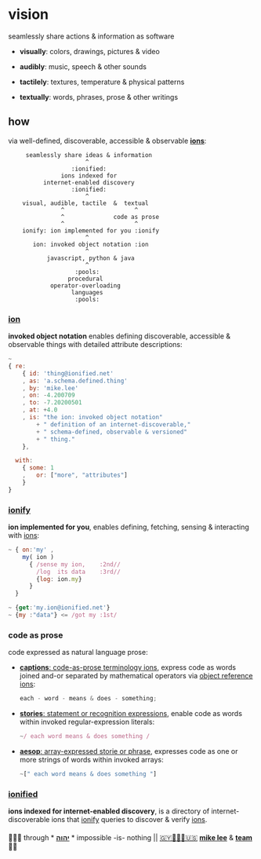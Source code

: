 
# vision

seamlessly share actions & information as software

+ **visually**: colors, drawings, pictures & video

+ **audibly**: music, speech & other sounds

+ **tactilely**: textures, temperature & physical patterns

+ **textually**: words, phrases, prose & other writings

## how

via well-defined, discoverable, accessible & observable
[**ions**](#ion):

```
     seamlessly share ideas & information
                      ^
                  :ionified:
               ions indexed for
          internet-enabled discovery
                  :ionified:
                      ^
    visual, audible, tactile  &  textual
               ^                    ^
               ^              code as prose
               ^                    ^
    ionify: ion implemented for you :ionify
                      ^
       ion: invoked object notation :ion
                      ^
           javascript, python & java
                      ^
                   :pools:
                 procedural
            operator-overloading
                  languages
                   :pools:
```

### [ion](ions/ion.md#ion)

**invoked object notation** enables defining discoverable, accessible & observable
things with detailed attribute descriptions:

```javascript
~
{ re:
    { id: 'thing@ionified.net'
    , as: 'a.schema.defined.thing'
    , by: 'mike.lee'
    , on: -4.200709
    , to: -7.20200501
    , at: +4.0
    , is: "the ion: invoked object notation"
        + " definition of an internet-discoverable,"
        + " schema-defined, observable & versioned"
        + " thing."
    },

  with:
    { some: 1
    ,   or: ["more", "attributes"]
    }
}
```

### [ionify](https://about.ionify.net/)

**ion implemented for you**, enables defining, fetching, sensing & interacting with
[ions](#ion):

```javascript
~ { on:'my' ,
    my( ion )
      { /sense my ion,    :2nd//
        /log  its data    :3rd//
        {log: ion.my}
      }
  }

~ {get:'my.ion@ionified.net'}
~ {my :"data"} <= /got my :1st/
```

### code as prose

  code expressed as natural language prose:

+ [**captions**: code-as-prose terminology ions](https://github.com/ionify/ionify/blob/public/README.md#code-as-prose),
  express code as words joined and-or separated by mathematical operators via
  [object reference](LINGO.md#orion) [ions](#ion):

  ```javascript
  each - word - means & does - something;
  ```

+ [**stories**: statement or recognition expressions](LINGO.md#storie),
  enable code as words within invoked regular-expression literals:

  ```javascript
  ~/ each word means & does something /
  ```

+ [**aesop**: array-expressed storie or phrase](LINGO.md#aesop),
  expresses code as one or more strings of words within invoked arrays:

  ```javascript
  ~[" each word means & does something "]
  ```

### [ionified](https://ionified.net/)

**ions indexed for internet-enabled discovery**, is a directory of
internet-discoverable ions that [ionify](#ionify) queries to discover & verify
[ions](#ion).

####

🙇🏾‍♂️ through * [**יהוה**](LICENSE.txt#L1) * impossible -is- nothing ||
[🇬🇾👨🏾‍💻🇺🇸](https://en.wikipedia.org/wiki/Guyana)
[**mike lee**](https://github.com/iskitz) &
[**team**](https://github.com/orgs/ionify/people)
🤲🏾
